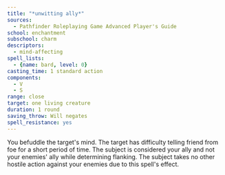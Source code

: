 ```yaml
---
title: "*unwitting ally*"
sources:
  - Pathfinder Roleplaying Game Advanced Player's Guide
school: enchantment
subschool: charm
descriptors:
  - mind-affecting
spell_lists:
  - {name: bard, level: 0}
casting_time: 1 standard action
components:
  - V
  - S
range: close
target: one living creature
duration: 1 round
saving_throw: Will negates
spell_resistance: yes
---
```


You befuddle the target's mind. The target has difficulty telling friend from foe for a short period of time. The subject is considered your ally and not your enemies' ally while determining flanking. The subject takes no other hostile action against your enemies due to this spell's effect.

